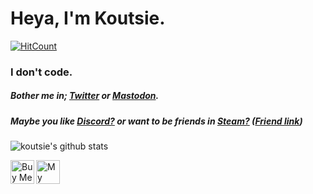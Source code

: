 # Heya, I'm Koutsie. 
[![HitCount](http://hits.dwyl.com/koutsie/koutsie.svg)](http://hits.dwyl.com/koutsie/koutsie)

### I don't code.

##### Bother me in; [Twitter](https://twitter.com/notkoutsie) or [Mastodon](https://mastodon.technology/@koutsie).
##### Maybe you like [Discord?](https://dsc.bio/ko) or want to be friends in [Steam?](https://steamcommunity.com/id/koutsie/) ([Friend link](https://s.team/p/pvc-bmhq))


![koutsie's github stats](https://github-readme-stats.vercel.app/api?username=koutsie&show_icons=true&hide_border=true)


<a href="https://www.buymeacoffee.com/koutsie" target="_blank"><img src="https://cdn.buymeacoffee.com/buttons/lato-orange.png" alt="Buy Me A Coffee" align="left" height="38" ></a>


<a href="https://steamlevels.com/r/k" target="_blank"><img src="https://static.steamlevels.com/img/SteamLevelsGif.gif" alt="My steamlevels link!" align="left" height="38" ></a>
